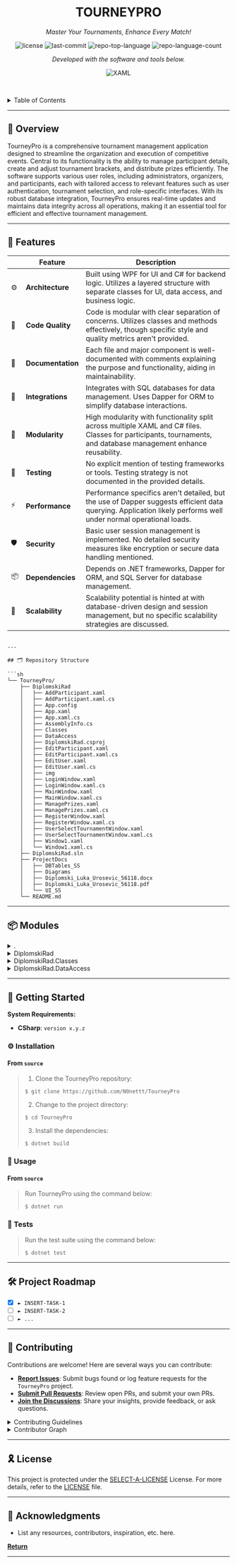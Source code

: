 <p align="center">
    <h1 align="center">TOURNEYPRO</h1>
</p>
<p align="center">
    <em>Master Your Tournaments, Enhance Every Match!</em>
</p>
<p align="center">
	<img src="https://img.shields.io/github/license/N0nettt/TourneyPro?style=flat-square&logo=opensourceinitiative&logoColor=white&color=blueviolet" alt="license">
	<img src="https://img.shields.io/github/last-commit/N0nettt/TourneyPro?style=flat-square&logo=git&logoColor=white&color=blueviolet" alt="last-commit">
	<img src="https://img.shields.io/github/languages/top/N0nettt/TourneyPro?style=flat-square&color=blueviolet" alt="repo-top-language">
	<img src="https://img.shields.io/github/languages/count/N0nettt/TourneyPro?style=flat-square&color=blueviolet" alt="repo-language-count">
<p>
<p align="center">
		<em>Developed with the software and tools below.</em>
</p>
<p align="center">
	<img src="https://img.shields.io/badge/XAML-0C54C2.svg?style=flat-square&logo=XAML&logoColor=white" alt="XAML">
</p>

<br><!-- TABLE OF CONTENTS -->
<details>
  <summary>Table of Contents</summary><br>

- [📍 Overview](#-overview)
- [🧩 Features](#-features)
- [🗂️ Repository Structure](#️-repository-structure)
- [📦 Modules](#-modules)
- [🚀 Getting Started](#-getting-started)
  - [⚙️ Installation](#️-installation)
  - [🤖 Usage](#-usage)
  - [🧪 Tests](#-tests)
- [🛠 Project Roadmap](#-project-roadmap)
- [🤝 Contributing](#-contributing)
- [🎗 License](#-license)
- [🔗 Acknowledgments](#-acknowledgments)
</details>
<hr>

## 📍 Overview

TourneyPro is a comprehensive tournament management application designed to streamline the organization and execution of competitive events. Central to its functionality is the ability to manage participant details, create and adjust tournament brackets, and distribute prizes efficiently. The software supports various user roles, including administrators, organizers, and participants, each with tailored access to relevant features such as user authentication, tournament selection, and role-specific interfaces. With its robust database integration, TourneyPro ensures real-time updates and maintains data integrity across all operations, making it an essential tool for efficient and effective tournament management.

---

## 🧩 Features

|    | Feature            | Description |
|----|--------------------|---------------------------------------------------------------|
| ⚙️  | **Architecture**   | Built using WPF for UI and C# for backend logic. Utilizes a layered structure with separate classes for UI, data access, and business logic. |
| 🔩 | **Code Quality**   | Code is modular with clear separation of concerns. Utilizes classes and methods effectively, though specific style and quality metrics aren't provided. |
| 📄 | **Documentation**  | Each file and major component is well-documented with comments explaining the purpose and functionality, aiding in maintainability. |
| 🔌 | **Integrations**   | Integrates with SQL databases for data management. Uses Dapper for ORM to simplify database interactions. |
| 🧩 | **Modularity**     | High modularity with functionality split across multiple XAML and C# files. Classes for participants, tournaments, and database management enhance reusability. |
| 🧪 | **Testing**        | No explicit mention of testing frameworks or tools. Testing strategy is not documented in the provided details. |
| ⚡️ | **Performance**    | Performance specifics aren't detailed, but the use of Dapper suggests efficient data querying. Application likely performs well under normal operational loads. |
| 🛡️ | **Security**       | Basic user session management is implemented. No detailed security measures like encryption or secure data handling mentioned. |
| 📦 | **Dependencies**   | Depends on .NET frameworks, Dapper for ORM, and SQL Server for database management. |
| 🚀 | **Scalability**    | Scalability potential is hinted at with database-driven design and session management, but no specific scalability strategies are discussed. |
```

---

## 🗂️ Repository Structure

```sh
└── TourneyPro/
    ├── DiplomskiRad
    │   ├── AddParticipant.xaml
    │   ├── AddParticipant.xaml.cs
    │   ├── App.config
    │   ├── App.xaml
    │   ├── App.xaml.cs
    │   ├── AssemblyInfo.cs
    │   ├── Classes
    │   ├── DataAccess
    │   ├── DiplomskiRad.csproj
    │   ├── EditParticipant.xaml
    │   ├── EditParticipant.xaml.cs
    │   ├── EditUser.xaml
    │   ├── EditUser.xaml.cs
    │   ├── img
    │   ├── LoginWindow.xaml
    │   ├── LoginWindow.xaml.cs
    │   ├── MainWindow.xaml
    │   ├── MainWindow.xaml.cs
    │   ├── ManagePrizes.xaml
    │   ├── ManagePrizes.xaml.cs
    │   ├── RegisterWindow.xaml
    │   ├── RegisterWindow.xaml.cs
    │   ├── UserSelectTournamentWindow.xaml
    │   ├── UserSelectTournamentWindow.xaml.cs
    │   ├── Window1.xaml
    │   └── Window1.xaml.cs
    ├── DiplomskiRad.sln
    ├── ProjectDocs
    │   ├── DBTables_SS
    │   ├── Diagrams
    │   ├── Diplomski_Luka_Urosevic_56118.docx
    │   ├── Diplomski_Luka_Urosevic_56118.pdf
    │   └── UI_SS
    └── README.md
```

---

## 📦 Modules

<details closed><summary>.</summary>

| File                                                                                   | Summary                                                                                                                                                                                                                                                     |
| ---                                                                                    | ---                                                                                                                                                                                                                                                         |
| [DiplomskiRad.sln](https://github.com/N0nettt/TourneyPro/blob/master/DiplomskiRad.sln) | The DiplomskiRad.sln serves as the central project configuration for the TourneyPro application, orchestrating build settings and project dependencies across different development environments, ensuring consistent compilation and deployment processes. |

</details>

<details closed><summary>DiplomskiRad</summary>

| File                                                                                                                                    | Summary                                                                                                                                                                                                                                                                                                                                                            |
| ---                                                                                                                                     | ---                                                                                                                                                                                                                                                                                                                                                                |
| [AddParticipant.xaml](https://github.com/N0nettt/TourneyPro/blob/master/DiplomskiRad\AddParticipant.xaml)                               | AddParticipant.xaml serves as the user interface for adding new participants to the system within the TourneyPro application. It features form inputs for participant details and styled interactive elements, enhancing user experience and integration with the applications participant management functionalities.                                             |
| [AddParticipant.xaml.cs](https://github.com/N0nettt/TourneyPro/blob/master/DiplomskiRad\AddParticipant.xaml.cs)                         | Manages the addition of new participants to a tournament in the TourneyPro system, ensuring email validation and preventing duplicate entries based on email addresses. It interfaces with a database to retrieve and sort existing participants, offering a user-friendly selection process.                                                                      |
| [App.config](https://github.com/N0nettt/TourneyPro/blob/master/DiplomskiRad\App.config)                                                 | App.config establishes the database connection for the TourneyPro application, specifying the server, database name, and authentication method. It ensures seamless data interactions essential for managing tournament operations, user registrations, and prize distributions within the applications architecture.                                              |
| [App.xaml](https://github.com/N0nettt/TourneyPro/blob/master/DiplomskiRad\App.xaml)                                                     | App.xaml serves as the entry point for the TourneyPro application, initializing the user interface with a login window. It configures the application-level resources necessary for maintaining a consistent look and feel across various components within the software.                                                                                          |
| [App.xaml.cs](https://github.com/N0nettt/TourneyPro/blob/master/DiplomskiRad\App.xaml.cs)                                               | App.xaml.cs initializes the main application settings for the TourneyPro project, managing the startup and overall configuration of the application within the DiplomskiRad module. It serves as the entry point, orchestrating the application lifecycle and environment setup.                                                                                   |
| [AssemblyInfo.cs](https://github.com/N0nettt/TourneyPro/blob/master/DiplomskiRad\AssemblyInfo.cs)                                       | Defines the locations for theme-specific and generic resource dictionaries within the TourneyPro application, ensuring that visual resources are correctly managed and accessed, enhancing the applications UI consistency and responsiveness across different windows and user interactions.                                                                      |
| [DiplomskiRad.csproj](https://github.com/N0nettt/TourneyPro/blob/master/DiplomskiRad\DiplomskiRad.csproj)                               | Defines the configuration for the TourneyPro application, specifying it as a Windows executable using WPF for the UI. It manages dependencies like Dapper for data access and controls the inclusion and update of various image resources critical for the applications visual elements.                                                                          |
| [EditParticipant.xaml](https://github.com/N0nettt/TourneyPro/blob/master/DiplomskiRad\EditParticipant.xaml)                             | EditParticipant.xaml provides a user interface for modifying tournament participant details within the TourneyPro application. It features form fields for participant name and email, and a styled button to submit changes, ensuring a user-friendly experience with visual feedback for interaction states.                                                     |
| [EditParticipant.xaml.cs](https://github.com/N0nettt/TourneyPro/blob/master/DiplomskiRad\EditParticipant.xaml.cs)                       | EditParticipant.xaml.cs facilitates the modification of participant details within the TourneyPro application. It includes functionality to validate email formats and update participant information in the database, ensuring data integrity and user input validation for the management of tournament participants.                                            |
| [EditUser.xaml](https://github.com/N0nettt/TourneyPro/blob/master/DiplomskiRad\EditUser.xaml)                                           | EditUser.xaml serves as the user interface for modifying user details within the TourneyPro application. It facilitates the editing of usernames, emails, and roles, enhancing user management capabilities by providing a visually guided experience through a form-based layout with interactive elements like buttons and dropdowns.                            |
| [EditUser.xaml.cs](https://github.com/N0nettt/TourneyPro/blob/master/DiplomskiRad\EditUser.xaml.cs)                                     | EditUser.xaml.cs enables user profile modifications within the TourneyPro application, providing functionalities to update user details such as email, username, and role through a user interface, ensuring input validation and database interaction for persisting changes.                                                                                     |
| [LoginWindow.xaml](https://github.com/N0nettt/TourneyPro/blob/master/DiplomskiRad\LoginWindow.xaml)                                     | Provides a user interface for logging into the TourneyPro system, featuring styled buttons and text fields for username and password input. It includes links for new user registration and visual feedback for user interactions such as mouse hover and button presses.                                                                                          |
| [LoginWindow.xaml.cs](https://github.com/N0nettt/TourneyPro/blob/master/DiplomskiRad\LoginWindow.xaml.cs)                               | LoginWindow.xaml.cs manages user authentication for the TourneyPro application, directing users to appropriate interfaces based on their roles—admin, organizer, or participant—after successful login. It also provides navigation to the registration interface for new users.                                                                                   |
| [MainWindow.xaml](https://github.com/N0nettt/TourneyPro/blob/master/DiplomskiRad\MainWindow.xaml)                                       | Serves as the primary interface for managing tournament operations within the TourneyPro system, facilitating participant addition, editing, and removal, bracket creation, and prize management, all within a user-friendly graphical layout enhanced by custom visual styles and data templates for display consistency.                                         |
| [MainWindow.xaml.cs](https://github.com/N0nettt/TourneyPro/blob/master/DiplomskiRad\MainWindow.xaml.cs)                                 | Manages the main user interface for tournament operations in TourneyPro, handling participant management, bracket creation, and prize distribution based on user roles and tournament status. Integrates with session and database management to ensure real-time updates and user-specific interactions.                                                          |
| [ManagePrizes.xaml](https://github.com/N0nettt/TourneyPro/blob/master/DiplomskiRad\ManagePrizes.xaml)                                   | ManagePrizes.xaml serves as the user interface for configuring prize distribution in tournaments, allowing users to define prize structures either by percentage or fixed amounts, and manage prize details such as amount, percentage, and placement. It supports prize creation, modification, and deletion within the application.                              |
| [ManagePrizes.xaml.cs](https://github.com/N0nettt/TourneyPro/blob/master/DiplomskiRad\ManagePrizes.xaml.cs)                             | Manages tournament prize distribution within the TourneyPro application, enabling dynamic prize calculation based on participant numbers and entry fees. Features include custom prize allocation, automatic prize distribution based on predefined rules, and real-time adjustments to prize structures. Integrates with the database for prize data persistence. |
| [RegisterWindow.xaml](https://github.com/N0nettt/TourneyPro/blob/master/DiplomskiRad\RegisterWindow.xaml)                               | RegisterWindow.xaml serves as the user interface for new user registration within the TourneyPro application, featuring fields for username, password, email, and password confirmation, along with a styled registration button to submit user details, enhancing the applications accessibility and user management capabilities.                                |
| [RegisterWindow.xaml.cs](https://github.com/N0nettt/TourneyPro/blob/master/DiplomskiRad\RegisterWindow.xaml.cs)                         | RegisterWindow.xaml.cs facilitates user registration for the TourneyPro application, handling input validation, user creation, and database interaction. It ensures data integrity and user feedback through comprehensive error handling and success messages, seamlessly transitioning new users to the login window upon successful registration.               |
| [UserSelectTournamentWindow.xaml](https://github.com/N0nettt/TourneyPro/blob/master/DiplomskiRad\UserSelectTournamentWindow.xaml)       | UserSelectTournamentWindow.xaml serves as the user interface for selecting a tournament within the TourneyPro application. It features a dropdown menu populated with tournament options and a button to proceed, styled with custom visual elements for enhanced user interaction.                                                                                |
| [UserSelectTournamentWindow.xaml.cs](https://github.com/N0nettt/TourneyPro/blob/master/DiplomskiRad\UserSelectTournamentWindow.xaml.cs) | UserSelectTournamentWindow facilitates user interaction for selecting tournaments. It retrieves and displays tournaments associated with the logged-in user, allowing selection and opening of a tournament in the main application window, enhancing user experience and tournament management efficiency within the TourneyPro system.                           |
| [Window1.xaml](https://github.com/N0nettt/TourneyPro/blob/master/DiplomskiRad\Window1.xaml)                                             | Window1.xaml facilitates the creation and management of tournaments within the TourneyPro application, offering features to specify tournament details, manage participants, and handle tournament operations such as editing and deleting tournaments, directly impacting user interaction and administrative functionalities.                                    |
| [Window1.xaml.cs](https://github.com/N0nettt/TourneyPro/blob/master/DiplomskiRad\Window1.xaml.cs)                                       | Window1.xaml.cs facilitates tournament and user management within the TourneyPro application, enabling administrators to create, edit, and delete tournaments and users. It integrates user role verification to display administrative controls and manages tournament entry fees and participant details dynamically.                                            |

</details>

<details closed><summary>DiplomskiRad.Classes</summary>

| File                                                                                                                                  | Summary                                                                                                                                                                                                                                                                                                                                   |
| ---                                                                                                                                   | ---                                                                                                                                                                                                                                                                                                                                       |
| [Bracket.cs](https://github.com/N0nettt/TourneyPro/blob/master/DiplomskiRad\Classes\Bracket.cs)                                       | Bracket.cs defines the Bracket class, managing tournament structures by creating rounds, generating matches, and pairing opponents. It integrates with a database for persistent storage and retrieval, supporting dynamic bracket adjustments and reset functionalities essential for the tournament flow in the TourneyPro application. |
| [Match.cs](https://github.com/N0nettt/TourneyPro/blob/master/DiplomskiRad\Classes\Match.cs)                                           | Manages tournament matches within the TourneyPro application, handling participant assignments, winner determination, and progression to subsequent rounds. It integrates with the database to update match outcomes and participant details, ensuring the tournaments flow and integrity are maintained.                                 |
| [Participant.cs](https://github.com/N0nettt/TourneyPro/blob/master/DiplomskiRad\Classes\Participant.cs)                               | Defines the Participant class within the TourneyPro system, encapsulating properties and methods for managing participant details such as ID, name, and email, crucial for user management and tournament operations across various interfaces and data access layers in the application.                                                 |
| [ParticipantWinnerConverter.cs](https://github.com/N0nettt/TourneyPro/blob/master/DiplomskiRad\Classes\ParticipantWinnerConverter.cs) | ParticipantWinnerConverter serves as a utility within the TourneyPro application, determining if a participant is the winner of a match by comparing match results, enhancing the applications ability to dynamically update and display tournament standings based on real-time data.                                                    |
| [Prize.cs](https://github.com/N0nettt/TourneyPro/blob/master/DiplomskiRad\Classes\Prize.cs)                                           | Prize.cs defines the Prize class, encapsulating tournament prize details such as placement, amount, and percentage. It links each prize to a specific tournament, facilitating the management of tournament rewards within the TourneyPro applications broader architecture.                                                              |
| [Role.cs](https://github.com/N0nettt/TourneyPro/blob/master/DiplomskiRad\Classes\Role.cs)                                             | Defines the `Role` class within the TourneyPro application, encapsulating role attributes and behaviors essential for user management and access control. It includes constructors and a method for clear textual representation of role data, supporting both direct instantiation and ORM-based data handling.                          |
| [Round.cs](https://github.com/N0nettt/TourneyPro/blob/master/DiplomskiRad\Classes\Round.cs)                                           | The `Round.cs` class manages tournament rounds, facilitating the addition and retrieval of matches, and determining if a round is the final one within its bracket context in the TourneyPro application.                                                                                                                                 |
| [SessionManager.cs](https://github.com/N0nettt/TourneyPro/blob/master/DiplomskiRad\Classes\SessionManager.cs)                         | SessionManager.cs serves as the central mechanism for managing user sessions within the TourneyPro application, handling tasks such as setting, clearing, and checking the status of user sessions to ensure secure and efficient user interactions across the system.                                                                    |
| [Tournament.cs](https://github.com/N0nettt/TourneyPro/blob/master/DiplomskiRad\Classes\Tournament.cs)                                 | Defines the `Tournament` class, managing tournament details such as participants, brackets, and prizes. It supports operations like adding participants, announcing winners, and managing payouts, crucial for the applications functionality in organizing and running tournaments efficiently within the TourneyPro system.             |
| [User.cs](https://github.com/N0nettt/TourneyPro/blob/master/DiplomskiRad\Classes\User.cs)                                             | Defines the `User` class within the TourneyPro system, encapsulating properties like username, password, email, and role, along with methods to validate these properties and aggregate validation errors, ensuring user data integrity throughout the application.                                                                       |

</details>

<details closed><summary>DiplomskiRad.DataAccess</summary>

| File                                                                                                               | Summary                                                                                                                                                                                                                                                                                                                                                                                                                                                                                                       |
| ---                                                                                                                | ---                                                                                                                                                                                                                                                                                                                                                                                                                                                                                                           |
| [GlobalConfig.cs](https://github.com/N0nettt/TourneyPro/blob/master/DiplomskiRad\DataAccess\GlobalConfig.cs)       | GlobalConfig.cs establishes the database connectivity for the TourneyPro application, managing the retrieval of connection strings and initializing SQL connections, ensuring seamless data access and manipulation across the applications various functionalities.                                                                                                                                                                                                                                          |
| [IDataConnection.cs](https://github.com/N0nettt/TourneyPro/blob/master/DiplomskiRad\DataAccess\IDataConnection.cs) | Defines the interface for database operations within the TourneyPro application, encompassing methods for creating, updating, and deleting tournament-related entities such as participants, tournaments, and users, as well as handling authentication and tournament logistics.                                                                                                                                                                                                                             |
| [SqlConnector.cs](https://github.com/N0nettt/TourneyPro/blob/master/DiplomskiRad\DataAccess\SqlConnector.cs)       | Establishing connections to the SQL database using `SqlConnection`.-Performing CRUD (Create, Read, Update, Delete) operations on database entities such as participants and prizes.-Supporting complex data transactions and queries to facilitate features like tournament management and user registration.This file is integral to the repository as it underpins the backend logic for data management, directly impacting the applications performance and reliability in handling data-intensive tasks. |

</details>

---

## 🚀 Getting Started

**System Requirements:**

* **CSharp**: `version x.y.z`

### ⚙️ Installation

<h4>From <code>source</code></h4>

> 1. Clone the TourneyPro repository:
>
> ```console
> $ git clone https://github.com/N0nettt/TourneyPro
> ```
>
> 2. Change to the project directory:
> ```console
> $ cd TourneyPro
> ```
>
> 3. Install the dependencies:
> ```console
> $ dotnet build
> ```

### 🤖 Usage

<h4>From <code>source</code></h4>

> Run TourneyPro using the command below:
> ```console
> $ dotnet run
> ```

### 🧪 Tests

> Run the test suite using the command below:
> ```console
> $ dotnet test
> ```

---

## 🛠 Project Roadmap

- [X] `► INSERT-TASK-1`
- [ ] `► INSERT-TASK-2`
- [ ] `► ...`

---

## 🤝 Contributing

Contributions are welcome! Here are several ways you can contribute:

- **[Report Issues](https://github.com/N0nettt/TourneyPro/issues)**: Submit bugs found or log feature requests for the `TourneyPro` project.
- **[Submit Pull Requests](https://github.com/N0nettt/TourneyPro/blob/main/CONTRIBUTING.md)**: Review open PRs, and submit your own PRs.
- **[Join the Discussions](https://github.com/N0nettt/TourneyPro/discussions)**: Share your insights, provide feedback, or ask questions.

<details closed>
<summary>Contributing Guidelines</summary>

1. **Fork the Repository**: Start by forking the project repository to your github account.
2. **Clone Locally**: Clone the forked repository to your local machine using a git client.
   ```sh
   git clone https://github.com/N0nettt/TourneyPro
   ```
3. **Create a New Branch**: Always work on a new branch, giving it a descriptive name.
   ```sh
   git checkout -b new-feature-x
   ```
4. **Make Your Changes**: Develop and test your changes locally.
5. **Commit Your Changes**: Commit with a clear message describing your updates.
   ```sh
   git commit -m 'Implemented new feature x.'
   ```
6. **Push to github**: Push the changes to your forked repository.
   ```sh
   git push origin new-feature-x
   ```
7. **Submit a Pull Request**: Create a PR against the original project repository. Clearly describe the changes and their motivations.
8. **Review**: Once your PR is reviewed and approved, it will be merged into the main branch. Congratulations on your contribution!
</details>

<details closed>
<summary>Contributor Graph</summary>
<br>
<p align="center">
   <a href="https://github.com{/N0nettt/TourneyPro/}graphs/contributors">
      <img src="https://contrib.rocks/image?repo=N0nettt/TourneyPro">
   </a>
</p>
</details>

---

## 🎗 License

This project is protected under the [SELECT-A-LICENSE](https://choosealicense.com/licenses) License. For more details, refer to the [LICENSE](https://choosealicense.com/licenses/) file.

---

## 🔗 Acknowledgments

- List any resources, contributors, inspiration, etc. here.

[**Return**](#-overview)

---
